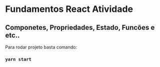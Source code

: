 # Fundamentos React Atividade

## Componetes, Propriedades, Estado, Funcões e etc..

Para rodar projeto basta comando:

### `yarn start`




